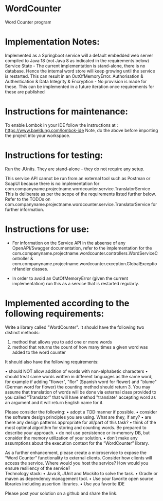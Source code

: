 # WordCounter
Word Counter program

Implementation Notes:
=====================

Implemented as a Springboot service will a default embedded web server compiled to Java 18 (not Java 8 as indicated in the requirements below)
Service State - The current implementation is stand-alone, there is no database. Hence the internal word store will keep growing until the service is restarted. This can result in an OutOfMemoryError.
Authorisation & Authentication & Data Integrity & Encryption - No provision is made for these. This can be implemented in a future iteration once requirements for these are published



Instructions for maintenance:
=============================

To enable Lombok in your IDE follow the instructions at : https://www.baeldung.com/lombok-ide
Note, do the above before importing the project into your workspace.



Instructions for testing:
=========================

Run the JUnits. They are stand-alone - they do not require any setup.

This service API cannot be run from an external tool such as Postman or SoapUI because there is no implementation for com.companyname.projectname.wordcounter.service.TranslatorService
This is deliberate as per the scope of the requirements listed further below.
Refer to the TODOs on com.companyname.projectname.wordcounter.service.TranslatorService for further information.



Instructions for use:
=====================

 - For information on the Service API in the absense of any OpenAPI/Swagger documentation, refer to the implementation for the 
 com.companyname.projectname.wordcounter.controllers.WordServiceController & 
 com.companyname.projectname.wordcounter.exception.GlobalExceptionHandler classes.

 - In order to avoid an OutOfMemoryError (given the current implementation) run this as a service that is restarted regularly.
 
 
Implemented according to the following requirements:
====================================================

Write a library called "WordCounter".  It should have the following two distinct methods:
1.	method that allows you to add one or more words
2.	method that returns the count of how many times a given word was added to the word counter

It should also have the following requirements:

•	should NOT allow addition of words with non-alphabetic characters
•	should treat same words written in different languages as the same word, for example if
adding "flower", "flor" (Spanish word for flower) and "blume" (German word for flower) the counting method should return 3.  You may assume that translation of words will be done via external class provided to you called "Translator" that will have method "translate" accepting word as an argument and it will return English name for it.

Please consider the following:
•	adopt a TDD manner if possible. 
•	consider the software design principles you are using.  What are they, if any?
•	are there any design patterns appropriate for all/part of this task? 
•	think of the most optimal algorithm for storing and counting words.  Be prepared to describe your approach.
•	do not use persistence or in-memory DB, but consider the memory utilization of your solution.
•	don’t make any assumptions about the execution context for the “WordCounter” library.

As a further enhancement, please create a microservice to expose the “Word Counter” functionality to external clients.  Consider how clients will access the service.  Where would you host the service?   How would you ensure resiliency of the service?  
Technology stack:
•	Java 8, JUnit and Mockito to solve the task. 
•	Gradle or maven as dependency management tool. 
•	Use your favorite open source libraries including assertion libraries.
•	Use you favorite IDE

Please post your solution on a github and share the link.

